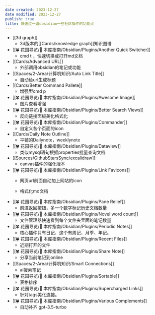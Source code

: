 ```yaml
---
date created: 2023-12-27
date modified: 2023-12-27
publish: true
title: 快速过一遍obsidian一些社区插件的功能点
---
```

- [[3d graph]]
	- 3d版本的[[Cards/knowledge graph]]知识图谱
- [[🍀 花园导览/🧰 本库指南/Obsidian/Plugins/Another Quick Switcher]]
	- cmd t ，快速切换或打开md文档
- [[Cards/Advanced URL]]
	- 外部调用obsidian的笔记或功能
- [[Spaces/2-Area/计算机知识/Auto Link Title]]
	- 自动给url生成标题
- [[Cards/Better Command Pallete]]
	- 增强型cmd p
- [[🍀 花园导览/🧰 本库指南/Obsidian/Plugins/Awesome Image]]
	- 图片查看增强
- [[🍀 花园导览/🧰 本库指南/Obsidian/Plugins/Better Search Views]]
	- 反向链接面板美化格式化
- [[🍀 花园导览/🧰 本库指南/Obsidian/Plugins/Commander]]
	- 自定义各个页面的icon
- [[Cards/Daily Note Outline]]
	- 平铺的Dailynote，weeklynote
- [[🍀 花园导览/🧰 本库指南/Obsidian/Plugins/Dataview]]
	- 类似mysql语句根据properties批量查询文档
- [[Sources/GithubStarsSync/excalidraw]]
	- canvas插件的强化版本
- [[🍀 花园导览/🧰 本库指南/Obsidian/Plugins/Link Favicons]]
	- 网页url前面自动加上网站的icon

	- 格式化md文档
- [[🍀 花园导览/🧰 本库指南/Obsidian/Plugins/Pane Relief]]
	- 前进返回按钮，多一个数字标记历史文档数量
- [[🍀 花园导览/🧰 本库指南/Obsidian/Plugins/Novel word count]]
	- 文件管理器快速看到每个文件夹里面的笔记数量
- [[🍀 花园导览/🧰 本库指南/Obsidian/Plugins/Periodic Notes]]
	- 核心插件只有日记，这个有周记、月季、年记。
- [[🍀 花园导览/🧰 本库指南/Obsidian/Plugins/Recent Files]]
	- 近期打开的文件
- [[🍀 花园导览/🧰 本库指南/Obsidian/Plugins/Share Note]]
	- 分享当前笔记到online
- [[Spaces/2-Area/计算机知识/Smart Connections]]
	- ai搜索笔记
- [[🍀 花园导览/🧰 本库指南/Obsidian/Plugins/Sortable]]
	- 表格排序
- [[🍀 花园导览/🧰 本库指南/Obsidian/Plugins/Supercharged Links]]
	- 针对tags美化连接。
- [[🍀 花园导览/🧰 本库指南/Obsidian/Plugins/Various Complements]]
	- 自动补齐 gpt-3.5-turbo